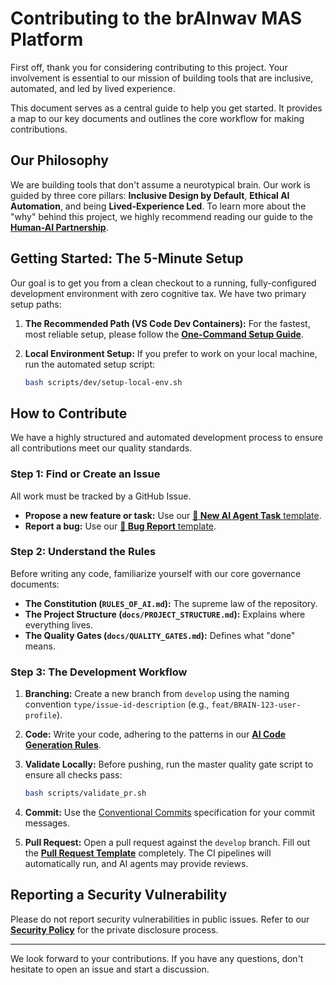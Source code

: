 # Contributing to the brAInwav MAS Platform

First off, thank you for considering contributing to this project. Your involvement is essential to our mission of building tools that are inclusive, automated, and led by lived experience.

This document serves as a central guide to help you get started. It provides a map to our key documents and outlines the core workflow for making contributions.

## Our Philosophy

We are building tools that don't assume a neurotypical brain. Our work is guided by three core pillars: **Inclusive Design by Default**, **Ethical AI Automation**, and being **Lived-Experience Led**. To learn more about the "why" behind this project, we highly recommend reading our guide to the [**Human-AI Partnership**](../docs/AI_PARTNERSHIP.md).

## Getting Started: The 5-Minute Setup

Our goal is to get you from a clean checkout to a running, fully-configured development environment with zero cognitive tax. We have two primary setup paths:

1. **The Recommended Path (VS Code Dev Containers):** For the fastest, most reliable setup, please follow the [**One-Command Setup Guide**](../docs/quickstart/ONE_COMMAND_SETUP.md).

2. **Local Environment Setup:** If you prefer to work on your local machine, run the automated setup script:

    ```bash
    bash scripts/dev/setup-local-env.sh
    ```

## How to Contribute

We have a highly structured and automated development process to ensure all contributions meet our quality standards.

### Step 1: Find or Create an Issue

All work must be tracked by a GitHub Issue.

- **Propose a new feature or task:** Use our [**🤖 New AI Agent Task** template](../.github/ISSUE_TEMPLATE/ai_task.yml).
- **Report a bug:** Use our [**🐞 Bug Report** template](../.github/ISSUE_TEMPLATE/bug_report.yml).

### Step 2: Understand the Rules

Before writing any code, familiarize yourself with our core governance documents:

- **The Constitution (`RULES_OF_AI.md`):** The supreme law of the repository.
- **The Project Structure (`docs/PROJECT_STRUCTURE.md`):** Explains where everything lives.
- **The Quality Gates (`docs/QUALITY_GATES.md`):** Defines what "done" means.

### Step 3: The Development Workflow

1. **Branching:** Create a new branch from `develop` using the naming convention `type/issue-id-description` (e.g., `feat/BRAIN-123-user-profile`).

2. **Code:** Write your code, adhering to the patterns in our [**AI Code Generation Rules**](./AI_CODEGEN_RULES.md).

3. **Validate Locally:** Before pushing, run the master quality gate script to ensure all checks pass:

    ```bash
    bash scripts/validate_pr.sh
    ```

4. **Commit:** Use the [Conventional Commits](https://www.conventionalcommits.org/) specification for your commit messages.

5. **Pull Request:** Open a pull request against the `develop` branch. Fill out the [**Pull Request Template**](./PULL_REQUEST_TEMPLATE.md) completely. The CI pipelines will automatically run, and AI agents may provide reviews.

## Reporting a Security Vulnerability

Please do not report security vulnerabilities in public issues. Refer to our [**Security Policy**](./SECURITY.md) for the private disclosure process.

---

We look forward to your contributions. If you have any questions, don't hesitate to open an issue and start a discussion.
